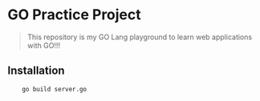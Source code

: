 # GO Practice Project

> This repository is my GO Lang playground to learn web applications with GO!!!

## Installation

```bash
    go build server.go
```